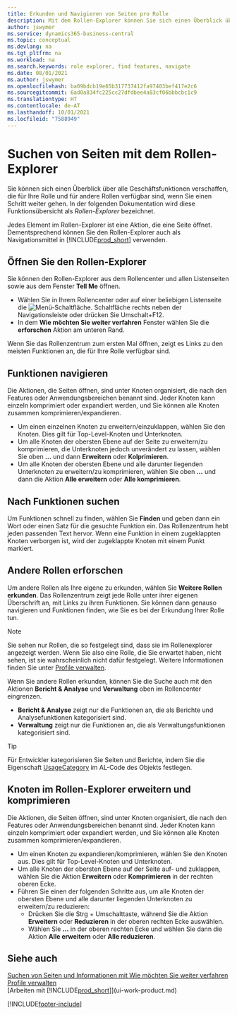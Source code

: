 ```yaml
---
title: Erkunden und Navigieren von Seiten pro Rolle
description: Mit dem Rollen-Explorer können Sie sich einen Überblick über alle Funktionen verschaffen, die für Ihre Rolle und für andere Rollen verfügbar sind.
author: jswymer
ms.service: dynamics365-business-central
ms.topic: conceptual
ms.devlang: na
ms.tgt_pltfrm: na
ms.workload: na
ms.search.keywords: role explorer, find features, navigate
ms.date: 08/01/2021
ms.author: jswymer
ms.openlocfilehash: ba09bdcb19e65b317737412fa97403bef417e2c6
ms.sourcegitcommit: 6ad0a834fc225cc27dfdbee4a83cf06bbbcbc1c9
ms.translationtype: HT
ms.contentlocale: de-AT
ms.lasthandoff: 10/01/2021
ms.locfileid: "7588949"
---
```

# <a name="finding-pages-with-the-role-explorer"></a>Suchen von Seiten mit dem Rollen-Explorer

Sie können sich einen Überblick über alle Geschäftsfunktionen verschaffen, die für Ihre Rolle und für andere Rollen verfügbar sind, wenn Sie einen Schritt weiter gehen. In der folgenden Dokumentation wird diese Funktionsübersicht als *Rollen-Explorer* bezeichnet.

Jedes Element im Rollen-Explorer ist eine Aktion, die eine Seite öffnet. Dementsprechend können Sie den Rollen-Explorer auch als Navigationsmittel in [!INCLUDE[prod_short](includes/prod_short.md)] verwenden.

## <a name="open-the-role-explorer"></a>Öffnen Sie den Rollen-Explorer

Sie können den Rollen-Explorer aus dem Rollencenter und allen Listenseiten sowie aus dem Fenster **Tell Me** öffnen.

- Wählen Sie in Ihrem Rollencenter oder auf einer beliebigen Listenseite die ![Menü-Schaltfläche.](media/ui_menu_button.png "Menütaste") Schaltfläche rechts neben der Navigationsleiste oder drücken Sie Umschalt+F12.
- In dem **Wie möchten Sie weiter verfahren** Fenster wählen Sie die **erforschen** Aktion am unteren Rand.

Wenn Sie das Rollenzentrum zum ersten Mal öffnen, zeigt es Links zu den meisten Funktionen an, die für Ihre Rolle verfügbar sind.

## <a name="navigate-features"></a>Funktionen navigieren

Die Aktionen, die Seiten öffnen, sind unter Knoten organisiert, die nach den Features oder Anwendungsbereichen benannt sind. Jeder Knoten kann einzeln komprimiert oder expandiert werden, und Sie können alle Knoten zusammen komprimieren/expandieren.

- Um einen einzelnen Knoten zu erweitern/einzuklappen, wählen Sie den Knoten. Dies gilt für Top-Level-Knoten und Unterknoten.
- Um alle Knoten der obersten Ebene auf der Seite zu erweitern/zu komprimieren, die Unterknoten jedoch unverändert zu lassen, wählen Sie oben **...** und dann **Erweitern** oder **Kolprimieren**.
- Um alle Knoten der obersten Ebene und alle darunter liegenden Unterknoten zu erweitern/zu komprimieren, wählen Sie oben **...** und dann die Aktion **Alle erweitern** oder **Alle komprimieren**.

## <a name="search-for-features"></a>Nach Funktionen suchen

Um Funktionen schnell zu finden, wählen Sie **Finden** und geben dann ein Wort oder einen Satz für die gesuchte Funktion ein. Das Rollenzentrum hebt jeden passenden Text hervor. Wenn eine Funktion in einem zugeklappten Knoten verborgen ist, wird der zugeklappte Knoten mit einem Punkt markiert. 

## <a name="explore-other-roles"></a>Andere Rollen erforschen

Um andere Rollen als Ihre eigene zu erkunden, wählen Sie **Weitere Rollen erkunden**. Das Rollenzentrum zeigt jede Rolle unter ihrer eigenen Überschrift an, mit Links zu ihren Funktionen. Sie können dann genauso navigieren und Funktionen finden, wie Sie es bei der Erkundung Ihrer Rolle tun.

> [!NOTE]
> Sie sehen nur Rollen, die so festgelegt sind, dass sie im Rollenexplorer angezeigt werden. Wenn Sie also eine Rolle, die Sie erwartet haben, nicht sehen, ist sie wahrscheinlich nicht dafür festgelegt. Weitere Informationen finden Sie unter [Profile verwalten](admin-users-profiles-roles.md). 

Wenn Sie andere Rollen erkunden, können Sie die Suche auch mit den Aktionen **Bericht & Analyse** und **Verwaltung** oben im Rollencenter eingrenzen.

- **Bericht & Analyse** zeigt nur die Funktionen an, die als Berichte und Analysefunktionen kategorisiert sind.
- **Verwaltung** zeigt nur die Funktionen an, die als Verwaltungsfunktionen kategorisiert sind.

> [!TIP]
> Für Entwickler kategorisieren Sie Seiten und Berichte, indem Sie die Eigenschaft [UsageCategory](/dynamics365/business-central/dev-itpro/developer/properties/devenv-usagecategory-property) im AL-Code des Objekts festlegen.
<!--
 
## Role explorer actions

There a several actions along the top of the role explorer to help you locate features of your role and other roles.

|Action|Description|
|------|------|
|**All**|Shows all features that are related to the role.|
|**Find**|Lets you enter a word or phrase to quickly locate feature names that match.|
|**Explore more roles**|All business features that are available for all roles including your own. When exploring all roles, the other actions work the same way, except for all roles shown. **NOTE:** You will only see roles that are set up to show in role explorer. For more information, see [Manage Profiles](admin-users-profiles-roles.md).  |
|**Report & Analysis**|This action Shows only those features that are categorized as reports and analysis features.|
|**Administration**|Shows only those features that are categorized as administration features.|



<!--
Choose the **Find** action at the top of the role explorer to quickly locate feature names that contain a certain term.

Choose the **Explore more roles** action at the top of the role explorer to get an overview of all business features that are available for all roles including your own.

> [!NOTE]
> Only Role Center actions for profiles where the **Show in Role Explorer** check box is selected will appear on the extended version of the role explorer (shown with the **Explore more roles** action). For more information, see [Manage Profiles](admin-users-profiles-roles.md).
-->

## <a name="expand-and-collapse-nodes-on-the-role-explorer"></a>Knoten im Rollen-Explorer erweitern und komprimieren

Die Aktionen, die Seiten öffnen, sind unter Knoten organisiert, die nach den Features oder Anwendungsbereichen benannt sind. Jeder Knoten kann einzeln komprimiert oder expandiert werden, und Sie können alle Knoten zusammen komprimieren/expandieren.

- Um einen Knoten zu expandieren/komprimieren, wählen Sie den Knoten aus. Dies gilt für Top-Level-Knoten und Unterknoten.
- Um alle Knoten der obersten Ebene auf der Seite auf- und zuklappen, wählen Sie die Aktion **Erweitern** oder **Komprimieren** in der rechten oberen Ecke.
- Führen Sie einen der folgenden Schritte aus, um alle Knoten der obersten Ebene und alle darunter liegenden Unterknoten zu erweitern/zu reduzieren:
  - Drücken Sie die Strg + Umschalttaste, während Sie die Aktion **Erweitern** oder **Reduzieren** in der oberen rechten Ecke auswählen.
  - Wählen Sie **...** in der oberen rechten Ecke und wählen Sie dann die Aktion **Alle erweitern** oder **Alle reduzieren**.

## <a name="see-also"></a>Siehe auch
[Suchen von Seiten und Informationen mit Wie möchten Sie weiter verfahren](ui-search.md)  
[Profile verwalten](admin-users-profiles-roles.md)  
[Arbeiten mit [!INCLUDE[prod_short](includes/prod_short.md)]](ui-work-product.md)  

[!INCLUDE[footer-include](includes/footer-banner.md)]